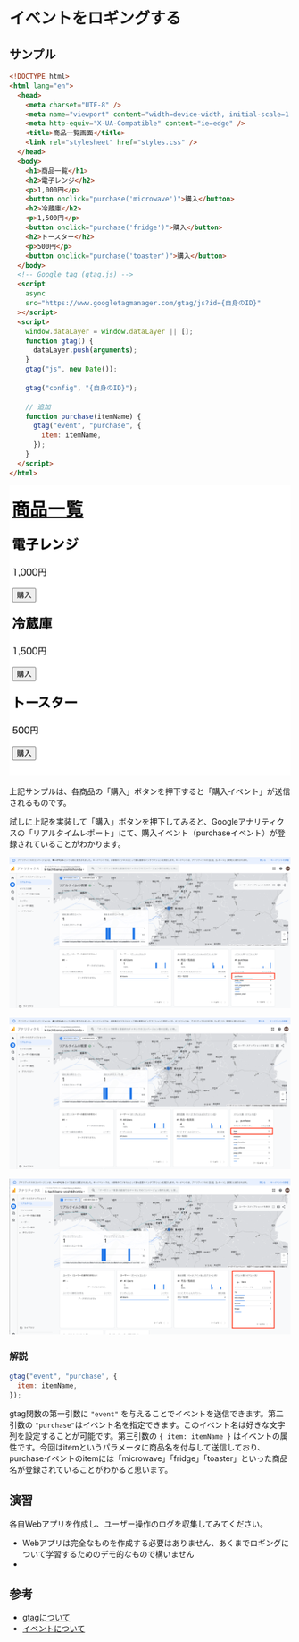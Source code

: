 # イベントをロギングする

## サンプル

```html
<!DOCTYPE html>
<html lang="en">
  <head>
    <meta charset="UTF-8" />
    <meta name="viewport" content="width=device-width, initial-scale=1.0" />
    <meta http-equiv="X-UA-Compatible" content="ie=edge" />
    <title>商品一覧画面</title>
    <link rel="stylesheet" href="styles.css" />
  </head>
  <body>
    <h1>商品一覧</h1>
    <h2>電子レンジ</h2>
    <p>1,000円</p>
    <button onclick="purchase('microwave')">購入</button>
    <h2>冷蔵庫</h2>
    <p>1,500円</p>
    <button onclick="purchase('fridge')">購入</button>
    <h2>トースター</h2>
    <p>500円</p>
    <button onclick="purchase('toaster')">購入</button>
  </body>
  <!-- Google tag (gtag.js) -->
  <script
    async
    src="https://www.googletagmanager.com/gtag/js?id={自身のID}"
  ></script>
  <script>
    window.dataLayer = window.dataLayer || [];
    function gtag() {
      dataLayer.push(arguments);
    }
    gtag("js", new Date());

    gtag("config", "{自身のID}");
    
    // 追加
    function purchase(itemName) {
      gtag("event", "purchase", {
        item: itemName,
      });
    }
  </script>
</html>
```

![img_26.png](assets/img_26.png)

上記サンプルは、各商品の「購入」ボタンを押下すると「購入イベント」が送信されるものです。

試しに上記を実装して「購入」ボタンを押下してみると、Googleアナリティクスの「リアルタイムレポート」にて、購入イベント（purchaseイベント）が登録されていることがわかります。

![img_27.png](assets/img_27.png)

![img_28.png](assets/img_28.png)

![img_29.png](assets/img_29.png)

### 解説

```Javascript
gtag("event", "purchase", {
  item: itemName,
});
```

gtag関数の第一引数に `"event"` を与えることでイベントを送信できます。第二引数の `"purchase"`はイベント名を指定できます。このイベント名は好きな文字列を設定することが可能です。第三引数の `{ item: itemName }` はイベントの属性です。今回はitemというパラメータに商品名を付与して送信しており、purchaseイベントのitemには「microwave」「fridge」「toaster」といった商品名が登録されていることがわかると思います。

## 演習

各自Webアプリを作成し、ユーザー操作のログを収集してみてください。

- Webアプリは完全なものを作成する必要はありません、あくまでロギングについて学習するためのデモ的なもので構いません
-  


## 参考

- [gtagについて](https://developers.google.com/tag-platform/gtagjs/reference?hl=ja)
- [イベントについて](https://developers.google.com/tag-platform/gtagjs/reference?hl=ja#event)